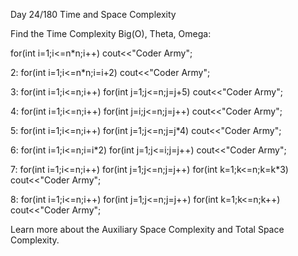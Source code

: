 Day 24/180 Time and Space Complexity


Find the Time Complexity Big(O), Theta, Omega:

for(int i=1;i<=n*n;i++) 
       cout<<"Coder Army";
   
   2: for(int i=1;i<=n*n;i=i+2) 
       cout<<"Coder Army";
   
  3: for(int i=1;i<=n;i++) 
      for(int j=1;j<=n;j=j+5)
      cout<<"Coder Army";
  
  4: for(int i=1;i<=n;i++) 
      for(int j=i;j<=n;j=j++)
      cout<<"Coder Army";

  5: for(int i=1;i<=n;i++) 
      for(int j=1;j<=n;j=j*4)
      cout<<"Coder Army";
  
  6: for(int i=1;i<=n;i=i*2) 
      for(int j=1;j<=i;j=j++)
      cout<<"Coder Army";

  7: for(int i=1;i<=n;i++) 
      for(int j=1;j<=n;j=j++)
      for(int k=1;k<=n;k=k*3)
      cout<<"Coder Army";
 
  8: for(int i=1;i<=n;i++) 
      for(int j=1;j<=n;j=j++)
      for(int k=1;k<=n;k++)
      cout<<"Coder Army";

  Learn more about the Auxiliary Space Complexity and Total Space Complexity.


